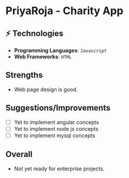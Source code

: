 # PriyaRoja - Charity App

## ⚡ Technologies

* **Programming Languages**: `Javascript` 
* **Web Frameworks**: `HTML`



## Strengths

- Web page design is good.

## Suggestions/Improvements

- [ ] Yet to implement angular concepts
- [ ] Yet to implement node js concepts
- [ ] Yet to implement mysql concepts

## Overall

- Not yet ready for enterprise projects.


